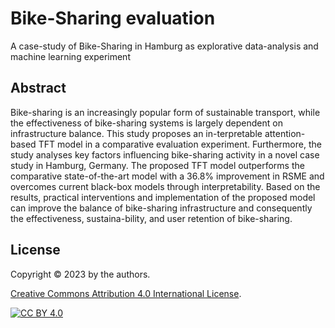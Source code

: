 # Bike-Sharing evaluation
A case-study of Bike-Sharing in Hamburg as explorative data-analysis and machine learning experiment
## Abstract
Bike-sharing is an increasingly popular form of sustainable transport, while the effectiveness of bike-sharing systems is largely dependent on infrastructure balance. This study proposes an in-terpretable attention-based TFT model in a comparative evaluation experiment. Furthermore, the study analyses key factors influencing bike-sharing activity in a novel case study in Hamburg, Germany. The proposed TFT model outperforms the comparative state-of-the-art model with a 36.8% improvement in RSME and overcomes current black-box models through interpretability. Based on the results, practical interventions and implementation of the proposed model can improve the balance of bike-sharing infrastructure and consequently the effectiveness, sustaina-bility, and user retention of bike-sharing.

## License
Copyright © 2023 by the authors.

[Creative Commons Attribution 4.0 International License][cc-by].

[![CC BY 4.0][cc-by-image]][cc-by]

[cc-by]: http://creativecommons.org/licenses/by/4.0/
[cc-by-image]: https://i.creativecommons.org/l/by/4.0/88x31.png
[cc-by-shield]: https://img.shields.io/badge/License-CC%20BY%204.0-lightgrey.svg



